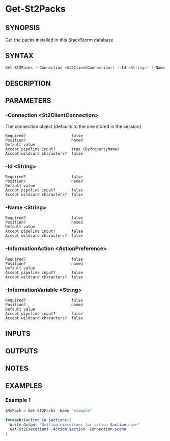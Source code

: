 ﻿# Get-St2Packs
## SYNOPSIS
Get the packs installed in this StackStorm database

## SYNTAX
```powershell
Get-St2Packs [-Connection <St2ClientConnection>] [-Id <String>] [-Name <String>] [-InformationAction <ActionPreference>] [-InformationVariable <String>] [<CommonParameters>]
```

## DESCRIPTION


## PARAMETERS
### -Connection &lt;St2ClientConnection&gt;
The connection object (defaults to the one stored in the session)
```
Required?                    false
Position?                    named
Default value
Accept pipeline input?       true (ByPropertyName)
Accept wildcard characters?  false
```
 
### -Id &lt;String&gt;

```
Required?                    false
Position?                    named
Default value
Accept pipeline input?       false
Accept wildcard characters?  false
```
 
### -Name &lt;String&gt;

```
Required?                    false
Position?                    named
Default value
Accept pipeline input?       false
Accept wildcard characters?  false
```
 
### -InformationAction &lt;ActionPreference&gt;

```
Required?                    false
Position?                    named
Default value
Accept pipeline input?       false
Accept wildcard characters?  false
```
 
### -InformationVariable &lt;String&gt;

```
Required?                    false
Position?                    named
Default value
Accept pipeline input?       false
Accept wildcard characters?  false
```

## INPUTS


## OUTPUTS


## NOTES


## EXAMPLES
### Example 1
```powershell
$MyPack = Get-St2Packs -Name "example"

foreach($action in $actions){
  Write-Output "Getting executions for action $action.name"
  Get-St2Executions -Action $action -Connection $conn
}
```


